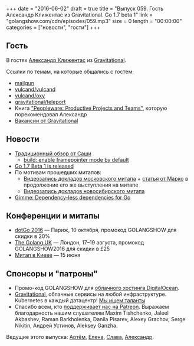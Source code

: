 +++
date = "2016-06-02"
draft = true
title = "Выпуск 059. Гость Александр Клижентас из Gravitational. Go 1.7 beta 1"
link = "golangshow.com/cdn/episodes/059.mp3"
size = 0
length = "00:00:00"
categories = ["новости", "гости"]
+++

## Гость
В гостях [Александр Клижентас](https://twitter.com/klizhentas) из [Gravitational](http://gravitational.com).

Ссылки по темам, на которые общались с гостем:

- [mailgun](https://www.mailgun.com/)
- [vulcand/vulcand](https://github.com/vulcand/vulcand)
- [vulcand/oxy](https://github.com/vulcand/oxy)
- [gravitational/teleport](https://github.com/gravitational/teleport)
- Книга ["Peopleware: Productive Projects and Teams"](http://www.amazon.com/Peopleware-Productive-Projects-Teams-Second/dp/0932633439), которую порекомендовал Александр
- [Вакансии от Gravitational](https://github.com/gravitational/careers)

## Новости
- [Традиционный обзор от Саши](https://github.com/LK4D4/report/blob/master/reports/golang-jun2.md)
  - [build: enable framepointer mode by default](https://github.com/golang/go/commit/7fdec6216c0a25c6dbcc8159b755da6682dd9080)
- [Go 1.7 Beta 1 is released](https://groups.google.com/forum/#!topic/golang-nuts/zndSPkE2DVE)
- По мотивам прошедших митапов:
  - [Видеозапись докладов московского митапа](https://habrahabr.ru/company/badoo/blog/302134/) + [cтатья от Марко](https://habrahabr.ru/company/badoo/blog/301990/) в продолжение его же выступления на митапе
  - [Видеозапись докладов новосибирского митапа](https://www.youtube.com/playlist?list=PLFGD2mcDssp28SkI9_ZcJnlpunZNZ36mh)
- [Gimme: Dependency-less dependencies for Go](https://medium.com/@matryer/introducing-gimme-dependency-less-dependencies-for-go-d31ab39b275#.2iar0uiy4)

## Конференции и митапы
- [dotGo 2016](http://www.dotgo.eu) — Париж, 10 октября, промокод GOLANGSHOW для скидки в 20%
- [The Golang UK](http://golanguk.com) — Лондон, 17–19 августа, промокод GOLANGSHOW2016 для скидки в £25
- [Митап в Киеве](http://www.meetup.com/uagolang/events/231444215/) — 15 июня

## Спонсоры и "патроны"
- Промо-код GOLANGSHOW для [облачного хостинга DigitalOcean](https://www.digitalocean.com/?utm_campaign=golangshow&utm_medium=podcast&refcode=63eedb038a3e).
- [Gravitational](http://gravitational.com), облачные сервисы на любой инфраструктуре. Kubernetes в каждый датацентр! [Мы ищем таланты](https://github.com/gravitational/careers)
- Спасибо всем, кто [поддерживает нас на Patreon](https://www.patreon.com/golangshow). Выражаем благодарность нашим слушателям Maxim Tishchenko, Jaleel Akbashev, Raman Barkholenka, Danila Pisarev, Alexey Grachov, Serge Nikitin, Андрей Устинов, Aleksey Ganzha.

Ведущие этого выпуска: [Артём](https://twitter.com/miolini), [Елена](https://twitter.com/webdeva), [Слава](https://twitter.com/m0sth8), [Александр](https://twitter.com/LK4D4math).
